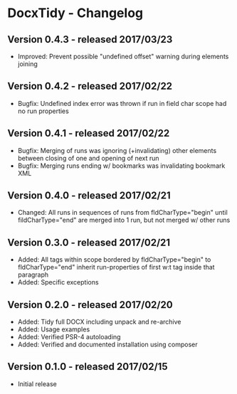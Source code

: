 DocxTidy - Changelog
====================


Version 0.4.3 - released 2017/03/23
-----------------------------------
* Improved: Prevent possible "undefined offset" warning during elements joining


Version 0.4.2 - released 2017/02/22
-----------------------------------
* Bugfix: Undefined index error was thrown if run in field char scope had no run properties


Version 0.4.1 - released 2017/02/22
-----------------------------------
* Bugfix: Merging of runs was ignoring (+invalidating) other elements between closing of one and opening of next run
* Bugfix: Merging runs ending w/ bookmarks was invalidating bookmark XML


Version 0.4.0 - released 2017/02/21
-----------------------------------
* Changed: All runs in sequences of runs from fldCharType="begin" until fildCharType="end" are merged into 1 run, but not merged w/ other runs


Version 0.3.0 - released 2017/02/21
-----------------------------------

* Added: All tags within scope bordered by fldCharType="begin" to fldCharType="end" inherit run-properties of first w:t tag inside that paragraph   
* Added: Specific exceptions   


Version 0.2.0 - released 2017/02/20
-----------------------------------

* Added: Tidy full DOCX including unpack and re-archive
* Added: Usage examples
* Added: Verified PSR-4 autoloading
* Added: Verified and documented installation using composer


Version 0.1.0 - released 2017/02/15
-----------------------------------

* Initial release
